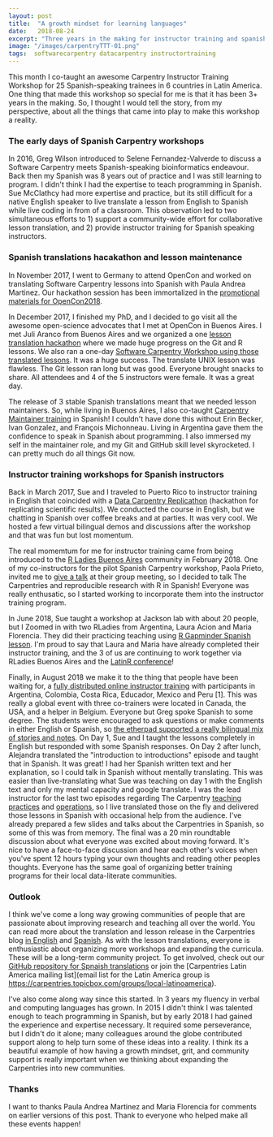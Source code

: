 ```yaml
---
layout: post
title:  "A growth mindset for learning languages"
date:   2018-08-24
excerpt: "Three years in the making for instructor training and spanish Carpentry workshops in latin America"
image: "/images/carpentryTTT-01.png"
tags:  softwarecarpentry datacarpentry instructortraining
---
```


This month I co-taught an awesome Carpentry Instructor Training Workshop for 25 Spanish-speaking trainees in 6 countries in Latin America. One thing that made this workshop so special for me is that it has been 3+ years in the making. So, I thought I would tell the story, from my perspective, about all the things that came into play to make this workshop a reality.

### The early days of Spanish Carpentry workshops

In 2016, Greg Wilson introduced to Selene Fernandez-Valverde to discuss a Software Carpentry meets Spanish-speaking bioinformatics endeavour. Back then my Spanish was 8 years out of practice and I was still learning to program. I didn't think I had the expertise to teach programming in Spanish. Sue McClathcy had more expertise and practice, but its still difficult for a native English speaker to live translate a lesson from English to Spanish while live coding in from of a classroom. This observation led to two simultaneous efforts to 1) support a community-wide effort for collaborative lesson translation, and 2) provide instructor training for Spanish speaking instructors.

### Spanish translations hacakathon and lesson maintenance 

In November 2017, I went to Germany to attend OpenCon and worked on translating Software Carpentry lessons into Spanish with Paula Andrea Martinez. Our hackathon session has been immortalized in the [promotional materials for OpenCon2018](https://twitter.com/open_con/status/1006509708436561921). 

In December 2017, I finished my PhD, and I decided to go visit all the awesome open-science advocates that I met at OpenCon in Buenos Aires. I met Juli Aranco from Buenos Aires and we organized a one [lesson translation hackathon](https://github.com/Carpentries-ES/R-hackaton-es/blob/master/README.md) where we made huge progress on the Git and R lessons. We also ran a one-day [Software Carpentry Workshop using those translated lessons](https://twitter.com/cantoflor_87/status/983071102523101185). It was a huge success. The translate UNIX lesson was flawless. The Git lesson ran long but was good. Everyone brought snacks to share. All attendees and 4 of the 5 instructors were female. It was a great day.

The release of 3 stable Spanish translations meant that we needed lesson maintainers. So, while living in Buenos Aires, I also co-taught [Carpentry Maintainer training](https://carpentries.github.io/maintainer-onboarding/) in Spanish! I couldn't have done this without Erin Becker, Ivan Gonzalez, and François Michonneau. Living in Argentina gave them the confidence to speak in Spanish about programming. I also immersed my self in the maintainer role, and my Git and GitHub skill level skyrocketed. I can pretty much do all things Git now.

### Instructor training workshops for Spanish instructors

Back in March 2017, Sue and I traveled to Puerto Rico to instructor training in English that coincided with a [Data Carpentry Replicathon](https://twitter.com/raynamharris/status/845273652480425984) (hackathon for replicating scientific results). We conducted the course in English, but we chatting in Spanish over coffee breaks and at parties. It was very cool. We hosted a few virtual bilingual demos and discussions after the workshop and that was fun but lost momentum. 

The real momemtum for me for instructor training came from being introduced to the [R Ladies Buenos Aires](https://www.meetup.com/rladies-buenos-aires/) community in February 2018. One of my co-instructors for the pilot Spanish Carpentry workshop, Paola Prieto, invited me to [give a talk](https://twitter.com/raynamharris/status/978814275497193472) at their group meeting, so I decided to talk The Carpentries and reproducible research with R in Spanish! Everyone was really enthusatic, so I started working to incorporate them into the instructor training program. 

In June 2018, Sue taught a workshop at Jackson lab with about 20 people, but I Zoomed in with two RLadies from Argentina, Laura Acion and Maria Florencia. They did their practicing teaching using [R Gapminder Spanish lesson](https://swcarpentry.github.io/r-novice-gapminder-es/). I'm proud to say that Laura and Maria have already completed their instructor training, and the 3 of us are continuing to work together via RLadies Buenos Aires and the [LatinR conference](http://latin-r.com/cronograma/#session-25)!

Finally, in August 2018 we make it to the thing that people have been waiting for, a [fully distributed online instructor training](https://twitter.com/raynamharris/status/1030828857929224192) with participants in Argentina, Colombia, Costa Rica, Educador, Mexico and Peru [1]. This was really a global event with three co-trainers were located in Canada, the USA, and a helper in Belgium. Everyone but Greg spoke Spanish to some degree. The students were encouraged to ask questions or make comments in either English or Spanish, so [the etherpad supported a really bilingual mix of stories and notes](https://twitter.com/raynamharris/status/1030829866562793472). On Day 1, Sue and I taught the lessons completely in English but responded with some Spanish responses. On Day 2 after lunch, Alejandra translated the "introduction to introductions" episode and taught that in Spanish. It was great! I had her Spanish written text and her explanation, so I could talk in Spanish without mentally translating. This was easier than live-translating what Sue was teaching on day 1 with the English text and only my mental capacity and google translate. I was the lead instructor for the last two episodes regarding The Carpentry [teaching practices](https://carpentries.github.io/instructor-training/22-practices/index.html) and [operations](https://carpentries.github.io/instructor-training/20-carpentries/index.html), so I live translated those on the fly and delivered those lessons in Spanish with occasional help from the audience. I've already prepared a few slides and talks about the Carpentries in Spanish, so some of this was from memory. The final was a 20 min roundtable discussion about what everyone was excited about moving forward.  It's nice to have a face-to-face discussion and hear each other's voices when you've spent 12 hours typing your own thoughts and reading other peoples thoughts. Everyone has the same goal of organizing better training programs for their local data-literate communities.

### Outlook

I think we've come a long way growing communities of people that are passionate about improving research and teaching all over the world. You can read more about the translation and lesson release in the Carpentries blog [in English](https://software-carpentry.org/blog/2018/03/forlatinamerica.html) and [Spanish](https://software-carpentry.org/blog/2018/03/paralatinoamerica.html).
As with the lesson translations, everyone is enthusiastic about organizing more workshops and expanding the curricula. These will be a long-term community project. To get involved, check out our [GitHub repository for Spnaish translations](https://github.com/Carpentries-ES/board) or join the [Carpentries Latin America mailing list](email list for the Latin America group is https://carpentries.topicbox.com/groups/local-latinoamerica).

I've also come along way since this started. In 3 years my fluency in verbal and computing languages has grown. In 2015 I didn't think I was talented enough to teach programming in Spanish, but by early 2018 I had gained the experience and expertise necessary. It required some perseverance, but I didn't do it alone; many colleagues around the globe contributed support along to help turn some of these ideas into a reality. I think its a beautiful example of how having a growth mindset, grit, and community support is really important when we thinking about expanding the Carpentries into new communities. 

### Thanks
I want to thanks Paula Andrea Martinez and Maria Florencia for comments on earlier versions of this post. Thank to everyone who helped make all these events happen!


